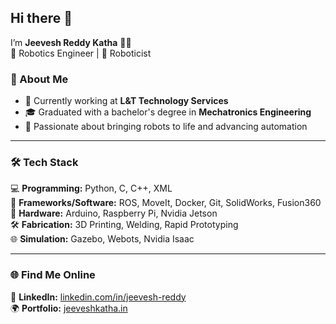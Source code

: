 ## Hi there 👋  

I’m **Jeevesh Reddy Katha** 👨‍💻  
🚀 Robotics Engineer | 🤖 Roboticist  

### 🌟 About Me  

- 💼 Currently working at **L&T Technology Services**  
- 🎓 Graduated with a bachelor's degree in **Mechatronics Engineering**  
- 🤖 Passionate about bringing robots to life and advancing automation  

---

### 🛠️ Tech Stack  

💻 **Programming:** Python, C, C++, XML  
🔧 **Frameworks/Software:** ROS, MoveIt, Docker, Git, SolidWorks, Fusion360  
🤖 **Hardware:** Arduino, Raspberry Pi, Nvidia Jetson  
🛠️ **Fabrication:** 3D Printing, Welding, Rapid Prototyping  
🌐 **Simulation:** Gazebo, Webots, Nvidia Isaac  

---

### 🌐 Find Me Online  

🔗 **LinkedIn:** [linkedin.com/in/jeevesh-reddy](https://www.linkedin.com/in/jeevesh-reddy)  
🌍 **Portfolio:** [jeeveshkatha.in](https://www.jeeveshkatha.in)  

